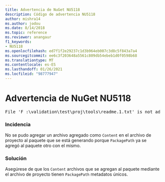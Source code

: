 ```yaml
---
title: Advertencia de NuGet NU5118
description: Código de advertencia NU5118
author: mishra14
ms.author: jodou
ms.date: 8/14/2018
ms.topic: reference
ms.reviewer: anangaur
f1_keywords:
- NU5118
ms.openlocfilehash: ed7f1f2e29237c1d3b964eb007c3d8c5f843a7a4
ms.sourcegitcommit: ee6c3f203648a5561c809db54ebeb1d0f0598b68
ms.translationtype: MT
ms.contentlocale: es-ES
ms.lasthandoff: 01/26/2021
ms.locfileid: "98777947"
---
```

# <a name="nuget-warning-nu5118"></a>Advertencia de NuGet NU5118
<pre>File 'F :\validation\test\proj\tools\readme.1.txt' is not added because the package already contains file 'tools\readme.txt'</pre>

### <a name="issue"></a>Incidencia

No se pudo agregar un archivo agregado como `Content` en el archivo de proyecto al paquete que se está generando porque `PackagePath` ya se agregó al paquete otro con el mismo.


### <a name="solution"></a>Solución

Asegúrese de que los `Content` archivos que se agregan al paquete mediante el archivo de proyecto tienen `PackagePath` metadatos únicos.

